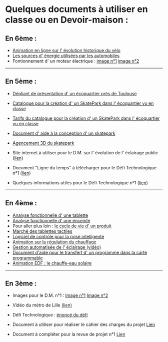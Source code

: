 # Quelques documents à utiliser en classe ou en Devoir-maison :

## En 6ème :

* [Animation en ligne sur l' évolution historique du vélo](images/evolution_velo.swf)
* [ Les sources d' énergie utilisées par les automobiles ](docs6/index.html)
* Fontionnement d' un moteur électrique : [image n°1](images/moteur-elec-6.gif) [image n°2](moteur-electrique.gif)

----------------
## En 5ème :

* [Dépliant de présentation d' un écoquartier près de Toulouse](http://www.mairie-balma.fr/upload/Le_guide_ecoquartier_vidailhan.pdf)
* [Catalogue pour la création d' un SkatePark dans l' écoquartier vu en classe](images/catalogue.pdf)
* [Tarifs du catalogue pour la création d' un SkatePark dans l' écoquartier vu en classe](images/tarifs.pdf)
* [Document d' aide à la conception d' un skatepark](images/Aide-skateparc.pdf)
* [Agencement 3D du skatepark](images/skatepark.skp)

* Site internet à utiliser pour le D.M. sur l' évolution de l' éclairage public ([lien](http://phozagora.free.fr/?surfpage=Historique))

* Document "Ligne du temps" à télécharger pour le Défi Technologique n°1 ([lien](images/ligne-du-temps.xmind))
* Quelques informations utiles pour le Défi Technologique n°1 ([lien](images/quelques-infos.pdf))

----------------
## En 4ème :

* [Analyse fonctionnelle d' une tablette](images/aftablette/)
* [Analyse fonctionnelle d' une enceinte](images/docs4/enceinte.exe)
* Pour aller plus loin : [le cycle de vie d' un produit](https://www.youtube.com/watch?v=XNL--RhmIHM)
* [Marché des tablettes tactiles](images/docs4/gfk/)
* [Logiciel de contrôle pour la prise intelligente](images/AwoxSmartControl.apk)
* [Animation sur la régulation du chauffage](images/chauffage.swf)
* [Gestion automatisée de l' éclairage (vidéo)](images/eclairageauto.mp4)
* [Document d'aide pour le transfert d' un programme dans la carte programmable](images/aidembot.pdf)
* [Animation EDF : le chauffe-eau solaire](images/ces.swf)


----------------
## En 3ème :
* Images pour le D.M. n°1 :
[Image n°1](http://s4.e-monsite.com/2011/04/02/08/resize_550_550//pollution-lumineuse-europe2.jpg)
[Image n°2](http://img.bfmtv.com/i/0/0/bba/32b3adb95c19483a3673dd941fa88.jpg)

* Vidéo du métro de Lille [(lien)](images/metro.mp4)

* Défi Technologique : [énoncé du défi](images/doc-ressource.pdf)
* Document à utiliser pour réaliser le cahier des charges du projet [Lien](images/cdcf-robot.xmind)

* Document à compléter pour la revue de projet n°1 [Lien](images/revue-projet.odt)



